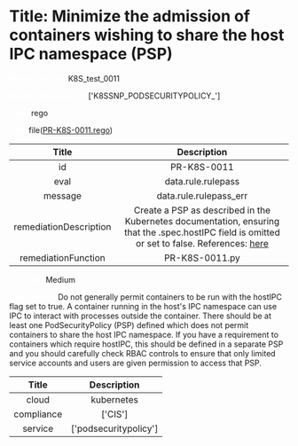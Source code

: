 



# Title: Minimize the admission of containers wishing to share the host IPC namespace (PSP)


***<font color="white">Master Test Id:</font>*** K8S_test_0011

***<font color="white">Master Snapshot Id:</font>*** ['K8SSNP_PODSECURITYPOLICY_']

***<font color="white">type:</font>*** rego

***<font color="white">rule:</font>*** file([PR-K8S-0011.rego])  
  
  
  
  

|Title|Description|
| :---: | :---: |
|id|PR-K8S-0011|
|eval|data.rule.rulepass|
|message|data.rule.rulepass_err|
|remediationDescription|Create a PSP as described in the Kubernetes documentation, ensuring that the .spec.hostIPC field is omitted or set to false. References: <a href='https://kubernetes.io/docs/concepts/policy/pod-security-policy' target='_blank'>here</a>|
|remediationFunction|PR-K8S-0011.py|


***<font color="white">Severity:</font>*** Medium

***<font color="white">Description:</font>***  Do not generally permit containers to be run with the hostIPC flag set to true. A container running in the host's IPC namespace can use IPC to interact with processes outside the container. There should be at least one PodSecurityPolicy (PSP) defined which does not permit containers to share the host IPC namespace. If you have a requirement to containers which require hostIPC, this should be defined in a separate PSP and you should carefully check RBAC controls to ensure that only limited service accounts and users are given permission to access that PSP.  
  
  

|Title|Description|
| :---: | :---: |
|cloud|kubernetes|
|compliance|['CIS']|
|service|['podsecuritypolicy']|



[PR-K8S-0011.rego]: https://github.com/prancer-io/prancer-compliance-test/tree/master/kubernetes/cloud/PR-K8S-0011.rego
